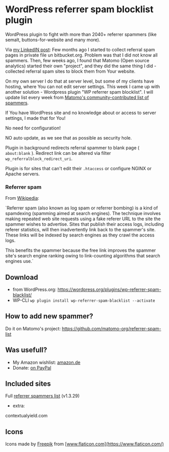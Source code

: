 # WordPress referrer spam blocklist plugin

WordPress plugin to fight with more than 2040+ referrer spammers (like semalt, buttons-for-website and many more).

Via [my LinkedIN post](http://go.mediabox.lv/1LbSuKq): Few months ago I started to collect referral spam pages in private file un bitbucket.org. Problem was that I did not know all spammers. Then, few weeks ago, I found that Matomo (Open source analytics) started their own "project", and they did the same thing I did - collected referral spam sites to block them from Your website.

On my own server I do that at server level, but some of my clients have hosting, where You can not edit server settings. This week I came up with another solution - Wordpress plugin "WP referrer spam blocklist". I will update list every week from [Matomo's community-contributed list of spammers](https://github.com/matomo-org/referrer-spam-list).

If You have WordPress site and no knowledge about or access to server settings, I made that for You!

No need for configuration! 

NO auto update, as we see that as possible as security hole.

Plugin in background redirects referral spammer to blank page ( `about:blank` ). Redirect link can be altered via filter `wp_referralblock_redirect_uri`. 

Plugin is for sites that can't edit their `.htaccess` or configure NGINX or Apache servers.

### Referrer spam

From [Wikipedia](https://en.wikipedia.org/wiki/Referer_spam): 

`Referrer spam (also known as log spam or referrer 
bombing) is a kind of spamdexing (spamming aimed 
at search engines). The technique involves making 
repeated web site requests using a fake referer URL 
to the site the spammer wishes to advertise. Sites that 
publish their access logs, including referer statistics, 
will then inadvertently link back to the spammer's site. 
These links will be indexed by search engines 
as they crawl the access logs. 

This benefits the spammer because the free link improves 
the spammer site's search engine ranking owing 
to link-counting algorithms that search engines use.`

## Download

* from WordPress.org: https://wordpress.org/plugins/wp-referrer-spam-blacklist/ 
* WP-CLI ```wp plugin install wp-referrer-spam-blacklist --activate``` 

## How to add new spammer?

Do it on Matomo's project: https://github.com/matomo-org/referrer-spam-list

## Was usefull?

* My Amazon wishlist: [amazon.de](https://www.amazon.de/registry/wishlist/3ARHPQ1SLAMPV)
* Donate: [on PayPal](https://www.paypal.com/cgi-bin/webscr?cmd=_donations&business=Z4ALL9WUMY3CL&lc=LV&item_name=Umbrovskis.%20WordPress%20plugins&item_number=004&currency_code=EUR&bn=PP-DonationsBF:btn_donate_SM.gif:NonHosted) 

## Included sites

Full [referrer spammers list](https://github.com/rolandinsh/wp_referrer_spam_blocklist/blob/master/spammers.txt) (v1.3.29)

+ extra:

contextualyield.com 

## Icons

Icons made by [Freepik](https://www.flaticon.com/authors/freepik) from [www.flaticon.com](https://www.flaticon.com/)
